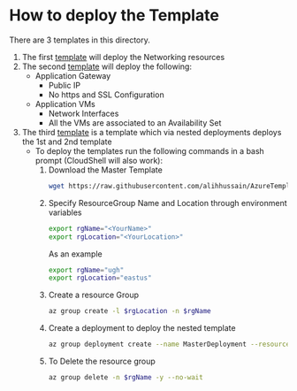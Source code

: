 # How to deploy the Template

There are 3 templates in this directory.
1. The first [template](https://github.com/alihhussain/AzureTemplates/blob/master/osp-engagement/UGH/Networking/v2networkingAzureDeploy.json) will deploy the Networking resources
2. The second [template](https://github.com/alihhussain/AzureTemplates/blob/master/osp-engagement/UGH/VMs/v2vmsazuredeploy.json) will deploy the following:
    * Application Gateway 
        * Public IP
        * No https and SSL Configuration
    * Application VMs
        * Network Interfaces
        * All the VMs are associated to an Availability Set
3. The third [template](https://github.com/alihhussain/AzureTemplates/blob/master/osp-engagement/UGH/v2azuredeploytogether.json) is a template which via nested deployments deploys the 1st and 2nd template
    * To deploy the templates run the following commands in a bash prompt (CloudShell will also work):
        1. Download the Master Template
            ```bash
            wget https://raw.githubusercontent.com/alihhussain/AzureTemplates/master/osp-engagement/UGH/v2azuredeploytogether.json
            ```
        2. Specify ResourceGroup Name and Location through environment variables  
            ```bash
            export rgName="<YourName>"
            export rgLocation="<YourLocation>"
            ```
            As an example
            ```bash
            export rgName="ugh"
            export rgLocation="eastus"
            ```
        3. Create a resource Group
            ```bash
            az group create -l $rgLocation -n $rgName
            ```
        4. Create a deployment to deploy the nested template
            ```bash
            az group deployment create --name MasterDeployment --resource-group $rgName --template-file ./v2azuredeploytogether.json --no-wait
            ```
        5. To Delete the resource group
            ```bash
            az group delete -n $rgName -y --no-wait
            ```

